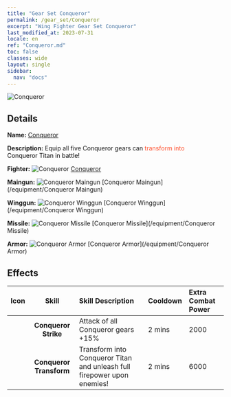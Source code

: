 ```yaml
---
title: "Gear Set Conqueror"
permalink: /gear_set/Conqueror
excerpt: "Wing Fighter Gear Set Conqueror"
last_modified_at: 2023-07-31
locale: en
ref: "Conqueror.md"
toc: false
classes: wide
layout: single
sidebar:
  nav: "docs"
---
```



![Conqueror](/images/suit_icon_1.png)

## Details

 **Name:** [Conqueror](/gear_set/Conqueror) 

 **Description:** Equip all five Conqueror gears can <span style="color: #FF502E">transform into</span><br/><span style="color: #000000;"> Conqueror Titan in battle!</span> 

 **Fighter:** ![Conqueror](/images/ship/fj_img101_p.png) [Conqueror](/fighter/Conqueror) 

 **Maingun:** ![Conqueror Maingun](/images/equipment/zhupao6_p.png) [Conqueror Maingun](/equipment/Conqueror Maingun) 

 **Winggun:** ![Conqueror Winggun](/images/equipment/fupao6_p.png) [Conqueror Winggun](/equipment/Conqueror Winggun) 

 **Missile:** ![Conqueror Missile](/images/equipment/daodan5_p.png) [Conqueror Missile](/equipment/Conqueror Missile) 

 **Armor:** ![Conqueror Armor](/images/equipment/zhuangjia6_p.png) [Conqueror Armor](/equipment/Conqueror Armor) 



## Effects

  |  Icon  |      Skill   | Skill Description | Cooldown | Extra Combat Power |
  |:-------|:------------:|:------------------|:---------|:-------------------|
  |  | **Conqueror Strike** | Attack of all Conqueror gears +15% | 2 mins | 2000 |
  |  | **Conqueror Transform** | Transform into Conqueror Titan and unleash full firepower upon enemies! | 2 mins | 6000 |


